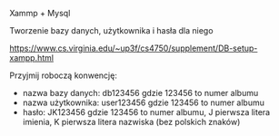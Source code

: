 Xammp + Mysql

Tworzenie bazy danych, użytkownika i hasła dla niego

https://www.cs.virginia.edu/~up3f/cs4750/supplement/DB-setup-xampp.html

Przyjmij roboczą konwencję:

- nazwa bazy danych: db123456 gdzie 123456 to numer albumu
- nazwa użytkownika: user123456 gdzie 123456 to numer albumu
- hasło: JK123456 gdzie 123456 to numer albumu, J pierwsza litera imienia, K pierwsza litera nazwiska (bez polskich znaków)



